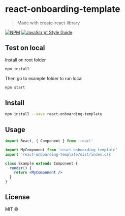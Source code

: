 # react-onboarding-template

> Made with create-react-library

[![NPM](https://img.shields.io/npm/v/react-onboarding-template.svg)](https://www.npmjs.com/package/react-onboarding-template) [![JavaScript Style Guide](https://img.shields.io/badge/code_style-standard-brightgreen.svg)](https://standardjs.com)

## Test on local

Install on root folder

```bash
npm install
```

Then go to example folder to run local

```bash
npm start 
```

## Install

```bash
npm install --save react-onboarding-template
```

## Usage

```jsx
import React, { Component } from 'react'

import MyComponent from 'react-onboarding-template'
import 'react-onboarding-template/dist/index.css'

class Example extends Component {
  render() {
    return <MyComponent />
  }
}
```

## License

MIT © [](https://github.com/)
